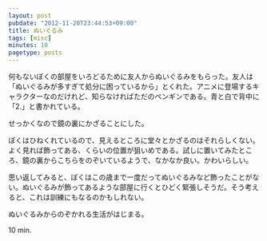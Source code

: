 ```yaml
---
layout: post
pubdate: "2012-11-20T23:44:53+09:00"
title: ぬいぐるみ
tags: [misc]
minutes: 10
pagetype: posts
---
```

何もないぼくの部屋をいろどるために友人からぬいぐるみをもらった。友人は「ぬいぐるみが多すぎて処分に困っているから」とくれた。アニメに登場するキャラクターなのだけれど、知らなければただのペンギンである。青と白で背中に「2.」と書かれている。

せっかくなので鏡の裏にかざることにした。

ぼくはひねくれているので、見えるところに堂々とかざるのはそれらしくない。よく見れば飾ってある、くらいの位置が狙いめである。試しに置いてみたところ、鏡の裏からこちらをのぞいているようで、なかなか良い。かわいらしい。

思い返してみると、ぼくはこの歳まで一度だってぬいぐるみなど飾ったことがない。ぬいぐるみが飾ってあるような部屋に行くとひどく緊張しそうだ。そう考えると、これは訓練にもなるのかもしれない。

ぬいぐるみからのぞかれる生活がはじまる。

10 min.
